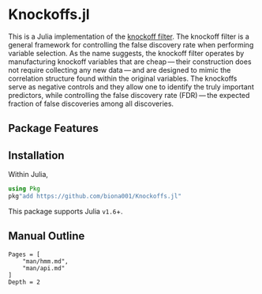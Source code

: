 # Knockoffs.jl

This is a Julia implementation of the [knockoff filter](https://web.stanford.edu/group/candes/knockoffs/). The knockoff filter is a general framework for controlling the false discovery rate when performing variable selection. As the name suggests, the knockoff filter operates by manufacturing knockoff variables that are cheap — their construction does not require collecting any new data — and are designed to mimic the correlation structure found within the original variables. The knockoffs serve as negative controls and they allow one to identify the truly important predictors, while controlling the false discovery rate (FDR) — the expected fraction of false discoveries among all discoveries.

## Package Features

## Installation

Within Julia,
```julia
using Pkg
pkg"add https://github.com/biona001/Knockoffs.jl"
```
This package supports Julia `v1.6`+.

## Manual Outline

```@contents
Pages = [
    "man/hmm.md",
    "man/api.md"
]
Depth = 2
```

